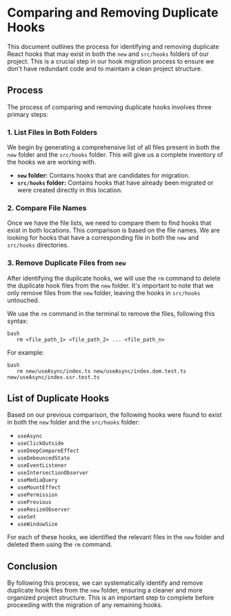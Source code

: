 # Comparing and Removing Duplicate Hooks

This document outlines the process for identifying and removing duplicate React hooks that may exist in both the `new` and `src/hooks` folders of our project. This is a crucial step in our hook migration process to ensure we don't have redundant code and to maintain a clean project structure.

## Process

The process of comparing and removing duplicate hooks involves three primary steps:

### 1. List Files in Both Folders

We begin by generating a comprehensive list of all files present in both the `new` folder and the `src/hooks` folder. This will give us a complete inventory of the hooks we are working with.

- **`new` folder:** Contains hooks that are candidates for migration.
- **`src/hooks` folder:** Contains hooks that have already been migrated or were created directly in this location.

### 2. Compare File Names

Once we have the file lists, we need to compare them to find hooks that exist in both locations. This comparison is based on the file names. We are looking for hooks that have a corresponding file in both the `new` and `src/hooks` directories.

### 3. Remove Duplicate Files from `new`

After identifying the duplicate hooks, we will use the `rm` command to delete the duplicate hook files from the `new` folder. It's important to note that we only remove files from the `new` folder, leaving the hooks in `src/hooks` untouched.

We use the `rm` command in the terminal to remove the files, following this syntax:

```
bash
   rm <file_path_1> <file_path_2> ... <file_path_n>

```

For example:

```
bash
   rm new/useAsync/index.ts new/useAsync/index.dom.test.ts new/useAsync/index.ssr.test.ts

```

## List of Duplicate Hooks

Based on our previous comparison, the following hooks were found to exist in both the `new` folder and the `src/hooks` folder:

- `useAsync`
- `useClickOutside`
- `useDeepCompareEffect`
- `useDebouncedState`
- `useEventListener`
- `useIntersectionObserver`
- `useMediaQuery`
- `useMountEffect`
- `usePermission`
- `usePrevious`
- `useResizeObserver`
- `useSet`
- `useWindowSize`

For each of these hooks, we identified the relevant files in the `new` folder and deleted them using the `rm` command.

## Conclusion

By following this process, we can systematically identify and remove duplicate hook files from the `new` folder, ensuring a cleaner and more organized project structure. This is an important step to complete before proceeding with the migration of any remaining hooks.
